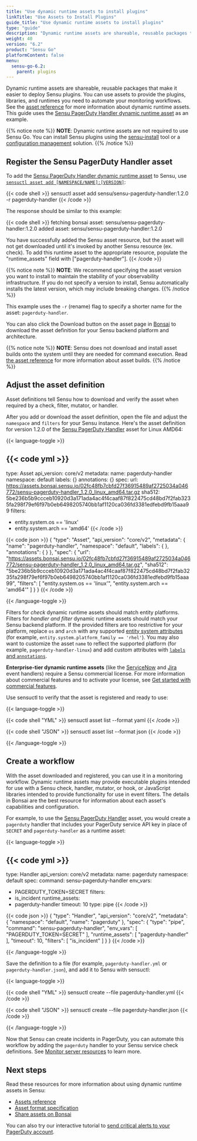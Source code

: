 ```yaml
---
title: "Use dynamic runtime assets to install plugins"
linkTitle: "Use Assets to Install Plugins"
guide_title: "Use dynamic runtime assets to install plugins"
type: "guide"
description: "Dynamic runtime assets are shareable, reusable packages that make it easier to deploy Sensu plugins. You can use assets to provide the plugins, libraries, and runtimes you need to power your monitoring workflows. Read the guide to get started using dynamic runtime assets."
weight: 40
version: "6.2"
product: "Sensu Go"
platformContent: false
menu: 
  sensu-go-6.2:
    parent: plugins
---
```


Dynamic runtime assets are shareable, reusable packages that make it easier to deploy Sensu plugins.
You can use assets to provide the plugins, libraries, and runtimes you need to automate your monitoring workflows.
See the [asset reference][1] for more information about dynamic runtime assets.
This guide uses the [Sensu PagerDuty Handler dynamic runtime asset][7] as an example.

{{% notice note %}}
**NOTE**: Dynamic runtime assets are not required to use Sensu Go.
You can install Sensu plugins using the [sensu-install](../install-plugins#install-plugins-with-the-sensu-install-tool) tool or a [configuration management](../../operations/deploy-sensu/configuration-management/) solution.
{{% /notice %}}

## Register the Sensu PagerDuty Handler asset

To add the [Sensu PagerDuty Handler dynamic runtime asset][7] to Sensu, use [`sensuctl asset add [NAMESPACE/NAME]:[VERSION]`][6]:

{{< code shell >}}
sensuctl asset add sensu/sensu-pagerduty-handler:1.2.0 -r pagerduty-handler
{{< /code >}}

The response should be similar to this example:

{{< code shell >}}
fetching bonsai asset: sensu/sensu-pagerduty-handler:1.2.0
added asset: sensu/sensu-pagerduty-handler:1.2.0

You have successfully added the Sensu asset resource, but the asset will not get downloaded until
it's invoked by another Sensu resource (ex. check). To add this runtime asset to the appropriate
resource, populate the "runtime_assets" field with ["pagerduty-handler"].
{{< /code >}}

{{% notice note %}}
**NOTE**: We recommend specifying the asset version you want to install to maintain the stability of your observability infrastructure.
If you do not specify a version to install, Sensu automatically installs the latest version, which may include breaking changes.
{{% /notice %}}

This example uses the `-r` (rename) flag to specify a shorter name for the asset: `pagerduty-handler`.

You can also click the Download button on the asset page in [Bonsai][7] to download the asset definition for your Sensu backend platform and architecture.

{{% notice note %}}
**NOTE**: Sensu does not download and install asset builds onto the system until they are needed for command execution.
Read [the asset reference](../assets#dynamic-runtime-asset-builds) for more information about asset builds.
{{% /notice %}}

## Adjust the asset definition

Asset definitions tell Sensu how to download and verify the asset when required by a check, filter, mutator, or handler.

After you add or download the asset definition, open the file and adjust the `namespace` and `filters` for your Sensu instance.
Here's the asset definition for version 1.2.0 of the [Sensu PagerDuty Handler][7] asset for Linux AMD64:

{{< language-toggle >}}

{{< code yml >}}
---
type: Asset
api_version: core/v2
metadata:
  name: pagerduty-handler
  namespace: default
  labels: {}
  annotations: {}
spec:
  url: https://assets.bonsai.sensu.io/02fc48fb7cbfd27f36915489af2725034a046772/sensu-pagerduty-handler_1.2.0_linux_amd64.tar.gz
  sha512: 5be236b5b9ccceb10920d3a171ada4ac4f4caaf87f822475cd48bd7f2fab3235fa298f79ef6f97b0eb6498205740bb1af1120ca036fd3381edfebd9fb15aaa99
  filters:
  - entity.system.os == 'linux'
  - entity.system.arch == 'amd64'
{{< /code >}}

{{< code json >}}
{
  "type": "Asset",
  "api_version": "core/v2",
  "metadata": {
    "name": "pagerduty-handler",
    "namespace": "default",
    "labels": {
    },
    "annotations": {
    }
  },
  "spec": {
    "url": "https://assets.bonsai.sensu.io/02fc48fb7cbfd27f36915489af2725034a046772/sensu-pagerduty-handler_1.2.0_linux_amd64.tar.gz",
    "sha512": "5be236b5b9ccceb10920d3a171ada4ac4f4caaf87f822475cd48bd7f2fab3235fa298f79ef6f97b0eb6498205740bb1af1120ca036fd3381edfebd9fb15aaa99",
    "filters": [
      "entity.system.os == 'linux'",
      "entity.system.arch == 'amd64'"
    ]
  }
}
{{< /code >}}

{{< /language-toggle >}}

Filters for _check_ dynamic runtime assets should match entity platforms.
Filters for _handler and filter_ dynamic runtime assets should match your Sensu backend platform.
If the provided filters are too restrictive for your platform, replace `os` and `arch` with any supported [entity system attributes][4] (for example, `entity.system.platform_family == 'rhel'`).
You may also want to customize the asset `name` to reflect the supported platform (for example, `pagerduty-handler-linux`) and add custom attributes with [`labels` and `annotations`][5].

**Enterprise-tier dynamic runtime assets** (like the [ServiceNow][10] and [Jira][11] event handlers) require a Sensu commercial license.
For more information about commercial features and to activate your license, see [Get started with commercial features][12].

Use sensuctl to verify that the asset is registered and ready to use:

{{< language-toggle >}}

{{< code shell "YML" >}}
sensuctl asset list --format yaml
{{< /code >}}

{{< code shell "JSON" >}}
sensuctl asset list --format json
{{< /code >}}

{{< /language-toggle >}}

## Create a workflow

With the asset downloaded and registered, you can use it in a monitoring workflow.
Dynamic runtime assets may provide executable plugins intended for use with a Sensu check, handler, mutator, or hook, or JavaScript libraries intended to provide functionality for use in event filters.
The details in Bonsai are the best resource for information about each asset's capabilities and configuration.

For example, to use the [Sensu PagerDuty Handler][7] asset, you would create a `pagerduty` handler that includes your PagerDuty service API key in place of `SECRET` and `pagerduty-handler` as a runtime asset:

{{< language-toggle >}}

{{< code yml >}}
---
type: Handler
api_version: core/v2
metadata:
  name: pagerduty
  namespace: default
spec:
  command: sensu-pagerduty-handler
  env_vars:
  - PAGERDUTY_TOKEN=SECRET
  filters:
  - is_incident
  runtime_assets:
  - pagerduty-handler
  timeout: 10
  type: pipe
{{< /code >}}

{{< code json >}}
{
  "type": "Handler",
  "api_version": "core/v2",
  "metadata": {
    "namespace": "default",
    "name": "pagerduty"
  },
  "spec": {
    "type": "pipe",
    "command": "sensu-pagerduty-handler",
    "env_vars": [
      "PAGERDUTY_TOKEN=SECRET"
    ],
    "runtime_assets": [
      "pagerduty-handler"
    ],
    "timeout": 10,
    "filters": [
      "is_incident"
    ]
  }
}
{{< /code >}}

{{< /language-toggle >}}

Save the definition to a file (for example, `pagerduty-handler.yml` or `pagerduty-handler.json`), and add it to Sensu with sensuctl:

{{< language-toggle >}}

{{< code shell "YML" >}}
sensuctl create --file pagerduty-handler.yml
{{< /code >}}

{{< code shell "JSON" >}}
sensuctl create --file pagerduty-handler.json
{{< /code >}}

{{< /language-toggle >}}

Now that Sensu can create incidents in PagerDuty, you can automate this workflow by adding the `pagerduty` handler to your Sensu service check definitions.
See [Monitor server resources][13] to learn more.

## Next steps

Read these resources for more information about using dynamic runtime assets in Sensu:

- [Assets reference][1]
- [Asset format specification][14]
- [Share assets on Bonsai][15]

You can also try our interactive tutorial to [send critical alerts to your PagerDuty account][8].


[1]: ../assets/
[2]: #create-an-asset
[3]: https://bonsai.sensu.io
[4]: ../../observability-pipeline/observe-entities/entities/#system-attributes
[5]: ../assets#metadata-attributes
[6]: ../../sensuctl/sensuctl-bonsai/#install-dynamic-runtime-asset-definitions
[7]: https://bonsai.sensu.io/assets/sensu/sensu-pagerduty-handler
[8]: ../../learn/sensu-pagerduty/
[10]: https://bonsai.sensu.io/assets/sensu/sensu-servicenow-handler
[11]: https://bonsai.sensu.io/assets/sensu/sensu-jira-handler
[12]: ../../commercial/
[13]: ../../observability-pipeline/observe-schedule/monitor-server-resources/
[14]: ../assets#dynamic-runtime-asset-format-specification
[15]: ../assets#share-an-asset-on-bonsai
[16]: https://bonsai.sensu.io
